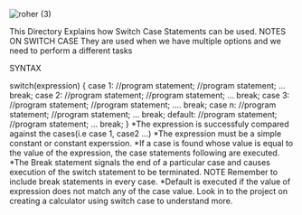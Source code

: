 ![roher (3)](https://user-images.githubusercontent.com/113252231/212075026-37061796-60f2-4302-9ffd-c882ff264991.png)



This Directory Explains how Switch Case Statements can be used.
NOTES ON SWITCH CASE
They are used when we have multiple options and we need to perform a different tasks

SYNTAX

switch(expression)
{
case 1:
//program statement;
//program statement;
...
break;
case 2:
//program statement;
//program statement;
...
break;
case 3:
//program statement;
//program statement;
....
break;
case n:
//program statement;
//program statement;
...
break;
default:
//program statement;
//program statement;
...
break;
}
*The expression is successfuly compared against the cases(i.e case 1, case2 ...)
*The expression must be a simple constant or constant experssion.
*If a case is found whose value is equal to the value  of the expression, the case statements following are executed.
*The Break statement signals the end of a particular case and causes execution of the switch statement to be terminated.
NOTE
Remember to include break statements in every case.
*Default is executed if the value of expression does not match any of the case value.
Look in to the project on creating a calculator using switch case to understand more.
